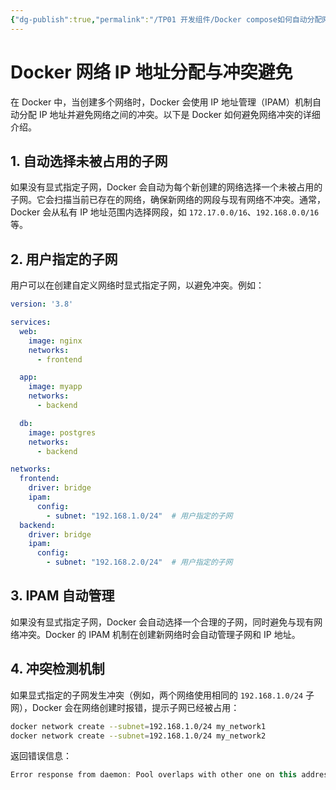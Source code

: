 ```yaml
---
{"dg-publish":true,"permalink":"/TP01 开发组件/Docker compose如何自动分配网段/","dgPassFrontmatter":true,"created":"2024-11-29T10:09:38.762+08:00","updated":"2024-11-29T10:17:14.220+08:00"}
---
```


# Docker 网络 IP 地址分配与冲突避免

在 Docker 中，当创建多个网络时，Docker 会使用 IP 地址管理（IPAM）机制自动分配 IP 地址并避免网络之间的冲突。以下是 Docker 如何避免网络冲突的详细介绍。
## 1. 自动选择未被占用的子网

如果没有显式指定子网，Docker 会自动为每个新创建的网络选择一个未被占用的子网。它会扫描当前已存在的网络，确保新网络的网段与现有网络不冲突。通常，Docker 会从私有 IP 地址范围内选择网段，如 `172.17.0.0/16`、`192.168.0.0/16` 等。
## 2. 用户指定的子网

用户可以在创建自定义网络时显式指定子网，以避免冲突。例如：

```yaml
version: '3.8'

services:
  web:
    image: nginx
    networks:
      - frontend

  app:
    image: myapp
    networks:
      - backend

  db:
    image: postgres
    networks:
      - backend

networks:
  frontend:
    driver: bridge
    ipam:
      config:
        - subnet: "192.168.1.0/24"  # 用户指定的子网
  backend:
    driver: bridge
    ipam:
      config:
        - subnet: "192.168.2.0/24"  # 用户指定的子网
```
## 3. IPAM 自动管理

如果没有显式指定子网，Docker 会自动选择一个合理的子网，同时避免与现有网络冲突。Docker 的 IPAM 机制在创建新网络时会自动管理子网和 IP 地址。
## 4. 冲突检测机制

如果显式指定的子网发生冲突（例如，两个网络使用相同的 `192.168.1.0/24` 子网），Docker 会在网络创建时报错，提示子网已经被占用：

```zsh
docker network create --subnet=192.168.1.0/24 my_network1 
docker network create --subnet=192.168.1.0/24 my_network2
```

返回错误信息：

```csharp
Error response from daemon: Pool overlaps with other one on this address space
```